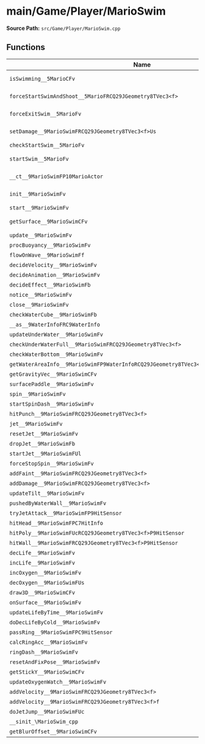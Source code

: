 # main/Game/Player/MarioSwim

**Source Path:** `src/Game/Player/MarioSwim.cpp`

## Functions

| Name | Address | Match % |
|------|---------|---------|
| `isSwimming__5MarioCFv` | `0x802FA024` | :white_check_mark: (100.0%) |
| `forceStartSwimAndShoot__5MarioFRCQ29JGeometry8TVec3<f>` | `0x802FA070` | :white_check_mark: (100.0%) |
| `forceExitSwim__5MarioFv` | `0x802FA0E8` | :white_check_mark: (100.0%) |
| `setDamage__9MarioSwimFRCQ29JGeometry8TVec3<f>Us` | `0x802FA144` | :white_check_mark: (100.0%) |
| `checkStartSwim__5MarioFv` | `0x802FA1CC` | :x: (0.0%) |
| `startSwim__5MarioFv` | `0x802FA34C` | :white_check_mark: (100.0%) |
| `__ct__9MarioSwimFP10MarioActor` | `0x802FA4BC` | :white_check_mark: (100.0%) |
| `init__9MarioSwimFv` | `0x802FA6B8` | :white_check_mark: (100.0%) |
| `start__9MarioSwimFv` | `0x802FA6D8` | :x: (0.0%) |
| `getSurface__9MarioSwimCFv` | `0x802FB040` | :x: (94.3%) |
| `update__9MarioSwimFv` | `0x802FB1A0` | :x: (0.0%) |
| `procBuoyancy__9MarioSwimFv` | `0x802FD0F0` | :x: (0.0%) |
| `flowOnWave__9MarioSwimFf` | `0x802FD504` | :x: (0.0%) |
| `decideVelocity__9MarioSwimFv` | `0x802FD5E0` | :x: (0.0%) |
| `decideAnimation__9MarioSwimFv` | `0x802FDDF4` | :x: (0.0%) |
| `decideEffect__9MarioSwimFb` | `0x802FE190` | :x: (0.0%) |
| `notice__9MarioSwimFv` | `0x802FE524` | :x: (0.0%) |
| `close__9MarioSwimFv` | `0x802FE574` | :x: (0.0%) |
| `checkWaterCube__9MarioSwimFb` | `0x802FEBC0` | :x: (0.0%) |
| `__as__9WaterInfoFRC9WaterInfo` | `0x802FF048` | :x: (0.0%) |
| `updateUnderWater__9MarioSwimFv` | `0x802FF0F0` | :x: (0.0%) |
| `checkUnderWaterFull__9MarioSwimFRCQ29JGeometry8TVec3<f>` | `0x802FF488` | :x: (0.0%) |
| `checkWaterBottom__9MarioSwimFv` | `0x802FF604` | :x: (0.0%) |
| `getWaterAreaInfo__9MarioSwimFP9WaterInfoRCQ29JGeometry8TVec3<f>PQ29JGeometry8TVec2<f>` | `0x802FF728` | :x: (0.0%) |
| `getGravityVec__9MarioSwimCFv` | `0x802FF8DC` | :x: (0.0%) |
| `surfacePaddle__9MarioSwimFv` | `0x802FF8E0` | :x: (0.0%) |
| `spin__9MarioSwimFv` | `0x802FF95C` | :x: (0.0%) |
| `startSpinDash__9MarioSwimFv` | `0x802FFB7C` | :x: (0.0%) |
| `hitPunch__9MarioSwimFRCQ29JGeometry8TVec3<f>` | `0x802FFCF0` | :x: (0.0%) |
| `jet__9MarioSwimFv` | `0x802FFD58` | :x: (0.0%) |
| `resetJet__9MarioSwimFv` | `0x80300020` | :x: (0.0%) |
| `dropJet__9MarioSwimFb` | `0x80300080` | :x: (0.0%) |
| `startJet__9MarioSwimFUl` | `0x80300180` | :x: (0.0%) |
| `forceStopSpin__9MarioSwimFv` | `0x80300220` | :x: (0.0%) |
| `addFaint__9MarioSwimFRCQ29JGeometry8TVec3<f>` | `0x803002C4` | :x: (0.0%) |
| `addDamage__9MarioSwimFRCQ29JGeometry8TVec3<f>` | `0x80300418` | :x: (0.0%) |
| `updateTilt__9MarioSwimFv` | `0x80300760` | :x: (0.0%) |
| `pushedByWaterWall__9MarioSwimFv` | `0x80300B34` | :x: (0.0%) |
| `tryJetAttack__9MarioSwimFP9HitSensor` | `0x80300CE4` | :x: (0.0%) |
| `hitHead__9MarioSwimFPC7HitInfo` | `0x80300D64` | :x: (0.0%) |
| `hitPoly__9MarioSwimFUcRCQ29JGeometry8TVec3<f>P9HitSensor` | `0x80300F50` | :x: (0.0%) |
| `hitWall__9MarioSwimFRCQ29JGeometry8TVec3<f>P9HitSensor` | `0x80301014` | :x: (0.0%) |
| `decLife__9MarioSwimFv` | `0x80301880` | :x: (0.0%) |
| `incLife__9MarioSwimFv` | `0x80301920` | :x: (0.0%) |
| `incOxygen__9MarioSwimFv` | `0x80301964` | :x: (0.0%) |
| `decOxygen__9MarioSwimFUs` | `0x80301A3C` | :x: (0.0%) |
| `draw3D__9MarioSwimCFv` | `0x80301AE8` | :x: (0.0%) |
| `onSurface__9MarioSwimFv` | `0x80301B70` | :x: (0.0%) |
| `updateLifeByTime__9MarioSwimFv` | `0x80301B88` | :x: (0.0%) |
| `doDecLifeByCold__9MarioSwimFv` | `0x80301DB4` | :x: (0.0%) |
| `passRing__9MarioSwimFPC9HitSensor` | `0x80301E78` | :x: (0.0%) |
| `calcRingAcc__9MarioSwimFv` | `0x80301F84` | :x: (0.0%) |
| `ringDash__9MarioSwimFv` | `0x8030211C` | :x: (0.0%) |
| `resetAndFixPose__9MarioSwimFv` | `0x803021E0` | :x: (0.0%) |
| `getStickY__9MarioSwimCFv` | `0x803022B0` | :x: (0.0%) |
| `updateOxygenWatch__9MarioSwimFv` | `0x80302314` | :x: (0.0%) |
| `addVelocity__9MarioSwimFRCQ29JGeometry8TVec3<f>` | `0x80302400` | :x: (0.0%) |
| `addVelocity__9MarioSwimFRCQ29JGeometry8TVec3<f>f` | `0x80302498` | :x: (0.0%) |
| `doJetJump__9MarioSwimFUc` | `0x80302564` | :x: (0.0%) |
| `__sinit_\MarioSwim_cpp` | `0x8030279C` | :x: (0.0%) |
| `getBlurOffset__9MarioSwimCFv` | `0x80302868` | :x: (0.0%) |